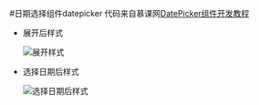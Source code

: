 #日期选择组件datepicker
代码来自慕课网[DatePicker组件开发教程](http://www.imooc.com/learn/820)
- 展开后样式

    ![展开样式](http://owtq081ii.bkt.clouddn.com/datepicker-1.png)

- 选择日期后样式

    ![选择日期后样式](http://owtq081ii.bkt.clouddn.com/date-picker-2.png)
